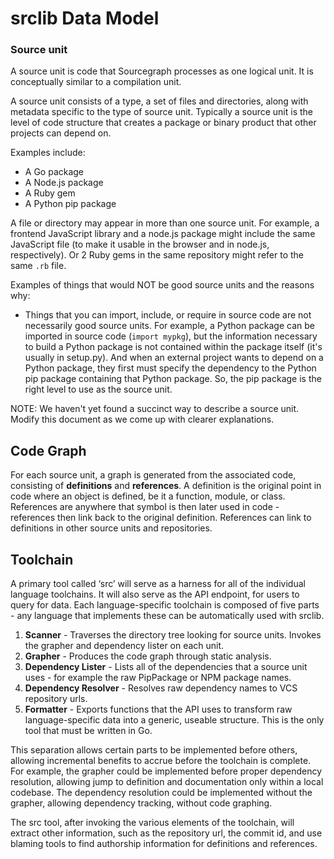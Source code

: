 # srclib Data Model

### Source unit

A source unit is code that Sourcegraph processes as one logical unit. It is
conceptually similar to a compilation unit.

A source unit consists of a type, a set of files and directories, along with
metadata specific to the type of source unit. Typically a source unit is the
level of code structure that creates a package or binary product that other
projects can depend on.

Examples include:

* A Go package
* A Node.js package
* A Ruby gem
* A Python pip package

A file or directory may appear in more than one source unit. For example, a
frontend JavaScript library and a node.js package might include the same
JavaScript file (to make it usable in the browser and in node.js, respectively).
Or 2 Ruby gems in the same repository might refer to the same `.rb` file.

Examples of things that would NOT be good source units and the reasons why:

* Things that you can import, include, or require in source code are not
  necessarily good source units. For example, a Python package can be imported
  in source code (`import mypkg`), but the information necessary to build a
  Python package is not contained within the package itself (it's usually in
  setup.py). And when an external project wants to depend on a Python package,
  they first must specify the dependency to the Python pip package containing
  that Python package. So, the pip package is the right level to use as the
  source unit.


NOTE: We haven't yet found a succinct way to describe a source unit. Modify this
document as we come up with clearer explanations.

## Code Graph
For each source unit, a graph is generated from the associated code, consisting of
**definitions** and **references**. A definition is the original point in
code where an object is defined, be it a function, module, or class. References are
anywhere that symbol is then later used in code - references then link back to the
original definition. References can link to definitions in other source units and repositories.

## Toolchain
A primary tool called ‘src’ will serve as a harness for all of the individual language toolchains. It will also serve as the API endpoint, for users to query for data. Each language-specific toolchain is composed of five parts - any language that implements these can be automatically used with srclib.

1. **Scanner** - Traverses the directory tree looking for source units. Invokes the grapher and dependency lister on each unit.
2. **Grapher** - Produces the code graph through static analysis.
3. **Dependency Lister** - Lists all of the dependencies that a source unit uses - for example the raw PipPackage or NPM package names.
4. **Dependency Resolver** - Resolves raw dependency names to VCS repository urls.
5. **Formatter** - Exports functions that the API uses to transform raw language-specific data into a generic, useable structure. This is the only tool that must be written in Go.

This separation allows certain parts to be implemented before others, allowing incremental benefits to accrue before the toolchain is complete. For example, the grapher could be implemented before proper dependency resolution, allowing jump to definition and documentation only within a local codebase. The dependency resolution could be implemented without the grapher, allowing dependency tracking, without code graphing.

The src tool, after invoking the various elements of the toolchain, will extract other information, such as the repository url, the commit id, and use blaming tools to find authorship information for definitions and references.
